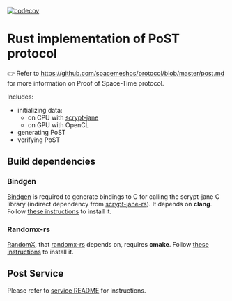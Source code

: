 [![codecov](https://codecov.io/gh/spacemeshos/post-rs/branch/main/graph/badge.svg?token=iwM4ELLV7a)](https://codecov.io/gh/spacemeshos/post-rs)

# Rust implementation of PoST protocol

👉 Refer to https://github.com/spacemeshos/protocol/blob/master/post.md for more information on Proof of Space-Time protocol.

Includes:
- initializing data:
  * on CPU with [scrypt-jane](https://github.com/floodyberry/scrypt-jane)
  * on GPU with OpenCL
- generating PoST
- verifying PoST

## Build dependencies
### Bindgen
[Bindgen](https://rust-lang.github.io/rust-bindgen/introduction.html) is required to generate bindings to C for calling the scrypt-jane C library (indirect dependency from [scrypt-jane-rs](https://github.com/spacemeshos/scrypt-jane-rs)). It depends on **clang**. Follow [these instructions](https://rust-lang.github.io/rust-bindgen/requirements.html#installing-clang) to install it.

### Randomx-rs
[RandomX](https://github.com/tevador/randomx), that [randomx-rs](https://github.com/spacemeshos/randomx-rs) depends on, requires **cmake**. Follow [these instructions](https://github.com/spacemeshos/randomx-rs#build-dependencies) to install it.

## Post Service
Please refer to [service README](service/README.md) for instructions.
